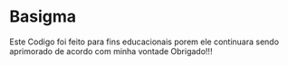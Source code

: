 # Basigma

Este Codigo foi feito para fins educacionais porem ele continuara sendo aprimorado de acordo com minha vontade Obrigado!!!
